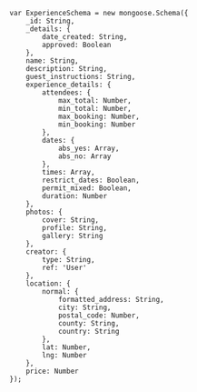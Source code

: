     var ExperienceSchema = new mongoose.Schema({
        _id: String,
        _details: {
            date_created: String,
            approved: Boolean
        },
        name: String,
        description: String,
        guest_instructions: String,
        experience_details: {
            attendees: {
                max_total: Number,
                min_total: Number,
                max_booking: Number,
                min_booking: Number
            },
            dates: {
                abs_yes: Array,
                abs_no: Array
            },
            times: Array,
            restrict_dates: Boolean,
            permit_mixed: Boolean,
            duration: Number
        },
        photos: {
            cover: String,
            profile: String,
            gallery: String
        },
        creator: {
            type: String, 
            ref: 'User'
        },
        location: {
            normal: {
                formatted_address: String,
                city: String,
                postal_code: Number,
                county: String,
                country: String  
            },
            lat: Number,
            lng: Number
        },
        price: Number
    });